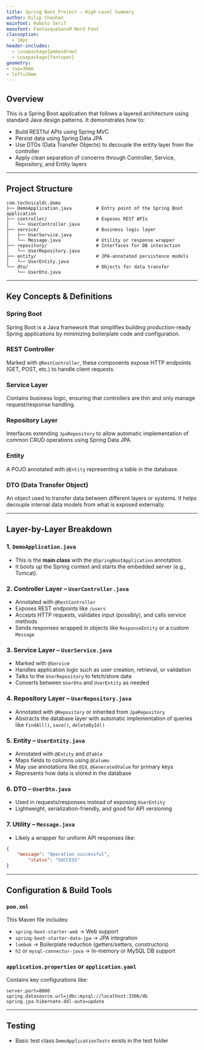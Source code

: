 ```yaml
---
title: Spring Boot Project – High-Level Summary
author: Dilip Chauhan
mainfont: Roboto Serif
monofont: FantasqueSansM Nerd Font
classoption:
  - 10pt
header-includes:
  - \usepackage{pmboxdraw}
  - \usepackage{fontspec}
geometry:
- top=30mm
- left=20mm
---
```


## Overview
This is a Spring Boot application that follows a layered architecture using standard Java design patterns. It demonstrates how to:
- Build RESTful APIs using Spring MVC
- Persist data using Spring Data JPA
- Use DTOs (Data Transfer Objects) to decouple the entity layer from the controller
- Apply clean separation of concerns through Controller, Service, Repository, and Entity layers

---

## Project Structure

```
com.technicaldc.demo
├── DemoApplication.java         # Entry point of the Spring Boot application
├── controller/                  # Exposes REST APIs
│   └── UserController.java
├── service/                     # Business logic layer
│   ├── UserService.java
│   └── Message.java             # Utility or response wrapper
├── repository/                  # Interfaces for DB interaction
│   └── UserRepository.java
├── entity/                      # JPA-annotated persistence models
│   └── UserEntity.java
└── dto/                         # Objects for data transfer
    └── UserDto.java
```

---

## Key Concepts & Definitions

### Spring Boot
Spring Boot is a Java framework that simplifies building production-ready Spring applications by minimizing boilerplate code and configuration.

### REST Controller
Marked with `@RestController`, these components expose HTTP endpoints (GET, POST, etc.) to handle client requests.

### Service Layer
Contains business logic, ensuring that controllers are thin and only manage request/response handling.

### Repository Layer
Interfaces extending `JpaRepository` to allow automatic implementation of common CRUD operations using Spring Data JPA.

### Entity
A POJO annotated with `@Entity` representing a table in the database.

### DTO (Data Transfer Object)
An object used to transfer data between different layers or systems. It helps decouple internal data models from what is exposed externally.

---

## Layer-by-Layer Breakdown

### 1. `DemoApplication.java`
- This is the **main class** with the `@SpringBootApplication` annotation.
- It boots up the Spring context and starts the embedded server (e.g., Tomcat).

### 2. Controller Layer – `UserController.java`
- Annotated with `@RestController`
- Exposes REST endpoints like `/users`
- Accepts HTTP requests, validates input (possibly), and calls service methods
- Sends responses wrapped in objects like `ResponseEntity` or a custom `Message`

### 3. Service Layer – `UserService.java`
- Marked with `@Service`
- Handles application logic such as user creation, retrieval, or validation
- Talks to the `UserRepository` to fetch/store data
- Converts between `UserDto` and `UserEntity` as needed

### 4. Repository Layer – `UserRepository.java`
- Annotated with `@Repository` or inherited from `JpaRepository`
- Abstracts the database layer with automatic implementation of queries like `findAll()`, `save()`, `deleteById()`

### 5. Entity – `UserEntity.java`
- Annotated with `@Entity` and `@Table`
- Maps fields to columns using `@Column`
- May use annotations like `@Id`, `@GeneratedValue` for primary keys
- Represents how data is stored in the database

### 6. DTO – `UserDto.java`
- Used in requests/responses instead of exposing `UserEntity`
- Lightweight, serialization-friendly, and good for API versioning

### 7. Utility – `Message.java`
- Likely a wrapper for uniform API responses like:
```json
{
    "message": "Operation successful",
        "status": "SUCCESS"
}
```

---

## Configuration & Build Tools

### `pom.xml`
This Maven file includes:
- `spring-boot-starter-web` → Web support
- `spring-boot-starter-data-jpa` → JPA integration
- `lombok` → Boilerplate reduction (getters/setters, constructors)
- `h2` or `mysql-connector-java` → In-memory or MySQL DB support

### `application.properties` or `application.yaml`
Contains key configurations like:
```properties
server.port=8080
spring.datasource.url=jdbc:mysql://localhost:3306/db
spring.jpa.hibernate.ddl-auto=update
```

---

## Testing
- Basic test class `DemoApplicationTests` exists in the test folder

